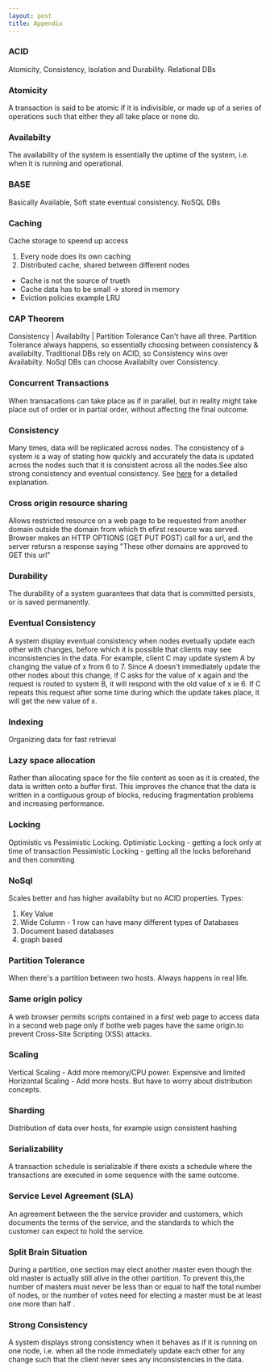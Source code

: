 ```yaml
---
layout: post
title: Appendix
---
```


### ACID 
Atomicity, Consistency, Isolation and Durability. Relational DBs

### Atomicity 
A transaction is said to be atomic if it is indivisible, or made up of a series of operations such that either they all take place or none do.

### Availabilty 
The availability of the system is essentially the uptime of the system, i.e. when it is running and operational. 

### BASE
Basically Available, Soft state eventual consistency. NoSQL DBs

### Caching
Cache storage to speend up access
1) Every node does its own caching
2) Distributed cache, shared between different nodes

* Cache is not the source of trueth
* Cache data has to be small -> stored in memory
* Eviction policies example LRU

### CAP Theorem 
Consistency | Availabilty | Partition Tolerance
Can't have all three. Partition Tolerance always happens, so essentially choosing between consistency & availabilty.
Traditional DBs rely on ACID, so Consistency wins over Availabilty.
NoSql DBs can choose Availabilty over Consistency.

### Concurrent Transactions
When transacations can take place as if in parallel, but in reality might take place out of order or in partial order, without affecting the final outcome.

### Consistency
Many times, data will be replicated across nodes. The consistency of a system is a way of stating how quickly and accurately the data is updated across the nodes such that it is consistent across all the nodes.See also strong consistency and eventual consistency.
See [here](https://mwhittaker.github.io/consistency_in_distributed_systems/1_baseball.html) for a detailed explanation.

### Cross origin resource sharing 
Allows restricted resource on a web page to be requested from another domain outside the domain from which th efirst resource was served. Browser makes an HTTP OPTIONS (GET PUT POST) call for a url, and the server retursn a response saying "These other domains are approved to GET this url"

### Durability
The durability of a system guarantees that data that is committed persists, or is saved permanently.

### Eventual Consistency
A system display eventual consistency when nodes evetually update each other with changes, before which it is possible that clients may see inconsistencies in the data. For example, client C may update system A by changing the value of x from 6 to 7. Since A doesn't immediately update the other nodes about this change, if C asks for the value of x again and the request is routed to system B, it will respond with the old value of x ie 6. If C repeats this request after some time during which the update takes place, it will get the new value of x.

### Indexing
Organizing data for fast retrieval

### Lazy space allocation
Rather than allocating space for the file content as soon as it is created, the data is written onto a buffer first. This improves the chance that the data is written in a contiguous group of blocks, reducing fragmentation problems and increasing performance. 

### Locking
Optimistic vs Pessimistic Locking.
Optimistic Locking - getting a lock only at time of transaction
Pessimistic Locking - getting all the locks beforehand and then commiting
 
### NoSql
Scales better and has higher availabilty but no ACID properties. Types:
1) Key Value
2) Wide Column - 1 row can have many different types of Databases
3) Document based databases
4) graph based

### Partition Tolerance
When there's a partition between two hosts. Always happens in real life.

### Same origin policy 
A web browser permits scripts contained in a first web page to access data in a second web page only if bothe web pages have the same origin.to prevent Cross-Site Scripting (XSS) attacks.

### Scaling
Vertical Scaling - Add more memory/CPU power. Expensive and limited
Horizontal Scaling - Add more hosts. But have to worry about distribution concepts.

### Sharding
Distribution of data over hosts, for example usign consistent hashing

### Serializability 
A transaction schedule is serializable if there exists a schedule where the transactions are executed in some sequence with the same outcome.

### Service Level Agreement (SLA)

An agreement between the the service provider and customers, which documents the terms of the service, and the standards to which the customer can expect to hold the service. 

### Split Brain Situation
During a partition, one section may elect another master even though the old master is actually still alive
in the other partition. To prevent this,the number of masters must never be less than or equal to half the 
total number of nodes, or the number of votes need for electing a master must be at least one more than half .

### Strong Consistency
A system displays strong consistency when it behaves as if it is running on one node, i.e. when all the node immediately update each other for any change such that the client never sees any inconsistencies in the data.
